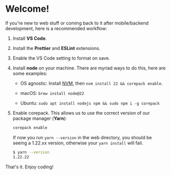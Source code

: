 # Welcome!

If you're new to web stuff or coming back to it after mobile/backend
development, here is a recommended workflow:

1. Install **VS Code**.

2. Install the **Prettier** and **ESLint** extensions.

3. Enable the VS Code setting to format on save.

4. Install **node** on your machine. There are myriad ways to do this, here are
   some examples:
    - OS agnostic: Install [NVM](https://github.com/nvm-sh/nvm), then
      `nvm install 22 && corepack enable`.

    - macOS: `brew install node@22`

    - Ubuntu: `sudo apt install nodejs npm && sudo npm i -g corepack`

5. Enable corepack. This allows us to use the correct version of our package
   manager (**Yarn**):

    ```sh
    corepack enable
    ```

    If now you run `yarn --version` in the web directory, you should be seeing a
    1.22.xx version, otherwise your `yarn install` will fail.

    ```sh
    $ yarn --version
    1.22.22
    ```

That's it. Enjoy coding!
